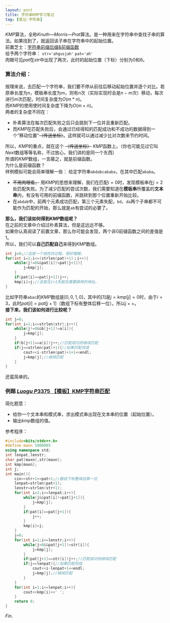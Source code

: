 ```yaml
---
layout: post
title: 字符串KMP学习笔记
tag: [笔记-字符串]
---
```

$KMP$算法，全称$Knuth—Morris—Prat$算法。是一种用来在字符串中查找子串的算法。如果找到了，就返回该子串在字符串中的起始位置。  
前置芝士：[字符串前缀后缀$\&$前缀函数](./kmp0.html)   
给予两个字符串：  ```str='ahgusjah'``` ``pat='ah'``  
肉眼可见$pat$在$str$中出现了两次，此时的起始位置（下标）分别为$0$和$6$。
### 算法介绍：  
按理来说，去匹配一个字符串，我们要不停从前往后移动起始位置并逐个对比。若原串长度为$n$，模板串长度为$m$，则有$n$次（实际实现时会是$n-m$次）移动，每次进行$m$次匹配，时间复杂度为$O(m*n)$。  
而$KMP$的使用使时间复杂度下降为$O(m+n)$。  
两者的复杂度不同在：
* 朴素算法在每次匹配失败之后只会跳到下一位并且重新匹配。
* 而$KMP$在匹配失败后，会通过已经得知的匹配成功和不成功的数据得到一个“移动位置"~~（传送坐标）~~。这样就可以通过减少比对次数来节约时间。

所以，$KMP$的重点，就在这个 ~~（传送坐标）~~ $KMP$函数上。（你也可能见过它叫$Next$数组等等名称，不过放心，我们讲的是同一个东西）  
所谓的$KMP$数组，一言蔽之，就是前缀函数。  
为什么是前缀函数？  
样例模拟可能会简单理解一些：
给定字符串```abdabcababa```，在其中匹配``ababa``。  
*  ~~不用肉眼看，~~ 用$KMP$的思想来理解，我们在匹配$i=0$时，发现模板串在$j=2$处匹配失败。为了减少匹配的尝试次数，我们需要知道在**模板串**所覆盖的**文本串**内，有没有可用的前缀函数，并跳转到那个位置重新开始比较。
* 在``abdab``中，前两个元素成功匹配，第三个元素失配，`bd`、`da`两个子串都不可能作为匹配的开始，那么就是`ab`有尝试的必要了。  

**那么，我们该如何得到$KMP$数组呢？**  
在之前的文章中介绍过朴素算法，但是这远远不够。  
如果你认真阅读了前置文章，那么你可能会发现，两个非$0$前缀函数之间的差值是$1$。  
所以，我们可以**自己匹配自己**来得到$KMP$数组。  
```cpp
int j=0;//这是一个线性的过程，很好理解。
for(int i=2;i<=(strlen(pat)+1)；i++){
    while(j!=0&&pat[i]!=pat[j+1]){
        j=kmp[j];
    }
    if(pat[i]==pat[j+1])j++;
    kmp[i]=j;//这是在i+1失配后需要跳转的地址。
}
```  
比如字符串`abac`的$KMP$数组是$[0,0,1,0]$，其中的$[1]$是$j=kmp[j]=0$时，由于$i=3$，此时$pat[i]=pat[j+1]$（数组下标有整体后移一位）。所以$j++$。  
**接下来，我们该如何进行比较呢？**  
```cpp
int j=0;
for(int i=1;i<=strlen(str);i++){
    while(j!=0&&b[j+1]!=a[i]){
        j=kmp[j];
    }
    if(b[j+1]==a[i])j++;//匹配成功则继续匹配
    if(j==strlen(pat)+1){//如果匹配完成
        cout<<i-strlen(pat)+1+1<<endl;
        j=kmp[j];//继续匹配
    }
}
```
还蛮简单的。  
### 例题 [$Luogu$ $P3375$ 【模板】KMP字符串匹配](https://www.luogu.com.cn/problem/P3375)
简化题意：  
* 给你一个文本串和模式串，求出模式串出现在文本串的位置（起始位置）。  
* 输出$kmp$数组的值。  

参考程序：  
```cpp
#include<bits/stdc++.h>
#define maxn 1000005
using namespace std;
int lenpat,lenstr;
char pat[maxn],str[maxn];
int kmp[maxn];
int j;
int main(){
	cin>>str+1>>pat+1;//数组下标整体后移一位
	lenpat=strlen(pat+1);
	lenstr=strlen(str+1); 
	for(int i=2;i<=lenpat;i++){
		while(j&&pat[i]!=pat[j+1]){
			j=kmp[j];
		}
		if(pat[i]==pat[j+1]){
			j++;
		}
		kmp[i]=j;
	}	
	j=0;
	for(int i=1;i<=lenstr;i++){
	    while(j>0&&pat[j+1]!=str[i]){
	        j=kmp[j];
	    }
	    if(pat[j+1]==str[i])j++;//匹配成功则继续匹配
	    if(j==lenpat){//如果匹配完成
	        cout<<i-lenpat+1<<endl;
	        j=kmp[j];//继续匹配
	    }
	}
	for(int i=1;i<=lenpat;i++){
		cout<<kmp[i]<<' ';
	}
	return 0;
}
```  
$Fin.$